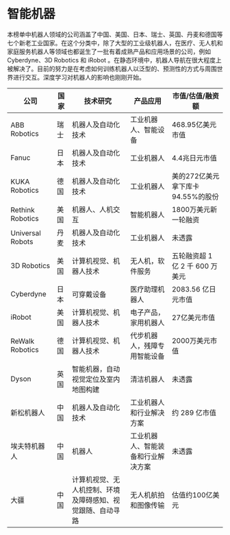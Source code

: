 # 智能机器

本榜单中机器人领域的公司涵盖了中国、美国、日本、瑞士、英国、丹麦和德国等七个新老工业国家。在这个分类中，除了大型的工业级机器人，在医疗、无人机和家庭服务机器人等领域也都诞生了一批有着成熟产品和应用场景的公司，例如 Cyberdyne、3D Robotics 和 iRobot 。在静态环境中，机器人导航在很大程度上被解决了。目前的努力是在考虑如何训练机器人以泛型的、预测性的方式与周围世界进行交互。深度学习对机器人的影响也刚刚开始。

公司|国家|技术研究|产品应用|市值/估值/融资额
---|---|---|---|---
ABB Robotics|瑞士|机器人及自动化技术|工业机器人、智能设备|468.95亿美元市值
Fanuc|日本|机器人及自动化技术|工业机器人|4.4兆日元市值
KUKA Robotics|德国|机器人及自动化技术|工业机器人|美的272亿美元拿下库卡94.55%的股份
Rethink Robotics|美国|机器人、人机交互|智能机器人|1800万美元新一轮融资
Universal Robots|丹麦|机器人及自动化技术|工业机器人|未透露
3D Robotics|美国|计算机视觉、机器人技术|无人机，软件服务|五轮融资超 1 亿 2 千 600 万美元
Cyberdyne|日本|可穿戴设备|医疗助理机器人|2083.56 亿日元市值
iRobot|美国|计算机视觉、机器人技术|电子产品，家用机器人|27亿美元市值
ReWalk Robotics|德国|计算机视觉、机器人技术|代步机器人，残障专用智能设备|2000万美元市值
Dyson|英国|智能机器，自动视觉定位及室内地图构建|清洁机器人|未透露
新松机器人|中国|机器人及自动化技术|工业机器人和行业解决方案|约 289 亿市值
埃夫特机器人|中国|机器人|工业机器人、智能装备和行业解决方案|未透露
大疆| 中国|计算机视觉、无人机控制、环境及障碍感知、视觉跟随、自动寻路|无人机航拍和图像传输|估值约100亿美元
